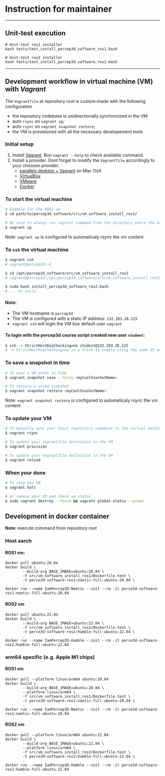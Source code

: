 # Instruction for maintainer

---

## Unit-test execution
```shell
# Unit-test ros1 installer
bash tests/test_install_percep3d_software_ros1.bash

# Unit-test ros2 installer
bash tests/test_install_percep3d_software_ros2.bash
```

---

## Development workflow in virtual machine (VM) with _Vagrant_ 

The `Vagrantfile` at repository root is custom-made with the following configuration
- the repository codebase is unidirectionally synchronized in the VM 
- auto `rsync` on `vagrant up`;
- auto `rsync` on `vagrant snapshot restore`;
- the VM is provisioned with all the necessary developement tools

### Initial setup
1. Install [Vagrant](https://www.vagrantup.com). Run `vagrant --help` to check available command. 
2. Install a provider. Dont forget to modify the `Vagrantfile` accordingly to your choosen provider.
   - [parallels desktop + Vagrant](http://parallels.github.io/vagrant-parallels/docs/) on Mac OsX 
   - [VirtualBox](https://developer.hashicorp.com/vagrant/docs/providers/virtualbox)
   - [VMware](https://developer.hashicorp.com/vagrant/docs/providers/vmware)
   - [Docker](https://developer.hashicorp.com/vagrant/docs/providers/docker)

### To start the virtual machine
```bash
# Example for the ROS2 vm
$ cd path/to/percep3d_software/src/vm_software_install_ros2/

# Be sure to always run vagrant command from the directory where the Vagrantfile is.
$ vagrant up
```
Note: `vagrant up` is configured to automaticaly rsync the vm content

### To `ssh` the virtual machine
```bash
$ vagrant ssh
# vagrant@percep3d:~$

$ cd /opt/percep3d_software/src/vm_software_install_ros2
# vagrant@percep3d:/opt/percep3d_software/src/vm_software_install_ros2$

$ sudo bash install_percep3d_software_ros2.bash
# ... et voila
```
#### Note: 
- The VM hostname is `percep3d`
- The VM is configured with a static IP address: `132.203.26.125`
- `vagrant ssh` will login the VM box default user `vagrant`
 
#### To login with the percep3d course script created new user `student`:  
```bash
$ ssh -o StrictHostKeyChecking=no student@132.203.26.125
# -o StrictHostKeyChecking=no is a trick to enable using the same IP address as the real server and
```


### To save a snapshot in time
```bash
# To save a VM state in time
$ vagrant snapshot save --force <myCoolSnashotName>

# To restore a saved snapshot
$ vagrant snapshot restore <myCoolSnashotName>
```
Note: `vagrant snapshot restore` is configured to automaticaly rsync the vm content

### To update your VM
```bash
# To manually sync your local repository codebase to the virtual machine (unidirectional sync)
$ vagrant rsync

# To update your Vagrantfile definition in the VM
$ vagrant provision  

# To update your Vagrantfile definition in the VM
$ vagrant reload
```

### When your done
```bash
# To stop the VM
$ vagrant halt

# or remove your VM and check vm status
$ sudo vagrant destroy --force && vagrant global-status --prune
```



## Development in docker container  
**Note**: execute command from repository root

### Host aarch

#### ROS1 vm:
```shell
docker pull ubuntu:20.04
docker build \
        --build-arg BASE_IMAGE=ubuntu:20.04 \
        -f src/vm_software_install_ros1/Dockerfile.test \
        -t perce3d-software-ros1:noetic-full-ubuntu-20.04 \
        . 
docker run --name IamPercep3D-Noetic --init --rm -it perce3d-software-ros1:noetic-full-ubuntu-20.04 
```

#### ROS2 vm
```shell
docker pull ubuntu:22.04
docker build \
        --build-arg BASE_IMAGE=ubuntu:22.04 \
        -f src/vm_software_install_ros2/Dockerfile.test \
        -t perce3d-software-ros2:humble-full-ubuntu-22.04 \
        .
docker run --name IamPercep3D-Humble --init --rm -it perce3d-software-ros2:humble-full-ubuntu-22.04 
```

### arm64 specific (e.g. Apple M1 chips)

#### ROS1 vm
```shell
docker pull --platform linux/arm64 ubuntu:20.04
docker build \
        --build-arg BASE_IMAGE=ubuntu:20.04 \
        --platform linux/arm64 \
        -f src/vm_software_install_ros1/Dockerfile.test \
        -t perce3d-software-ros1:noetic-full-ubuntu-20.04 \
        . 
docker run --name IamPercep3D-Noetic --init --rm -it perce3d-software-ros1:noetic-full-ubuntu-20.04 
```


#### ROS2 vm
```shell
docker pull --platform linux/arm64 ubuntu:22.04
docker build \
        --build-arg BASE_IMAGE=ubuntu:22.04 \
        --platform linux/arm64 \
        -f src/vm_software_install_ros2/Dockerfile.test \
        -t perce3d-software-ros2:humble-full-ubuntu-22.04 \
        .
docker run --name IamPercep3D-Humble --init --rm -it perce3d-software-ros2:humble-full-ubuntu-22.04 
```

